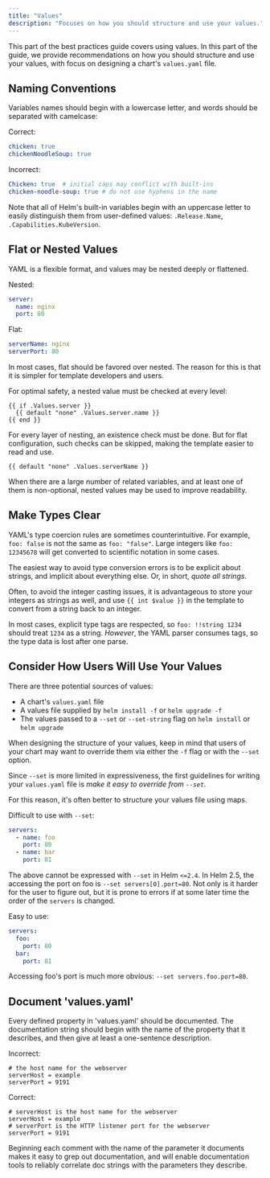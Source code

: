 ```yaml
---
title: "Values"
description: "Focuses on how you should structure and use your values."
---
```


This part of the best practices guide covers using values. In this part of the
guide, we provide recommendations on how you should structure and use your
values, with focus on designing a chart's `values.yaml` file.

## Naming Conventions

Variables names should begin with a lowercase letter, and words should be
separated with camelcase:

Correct:

```yaml
chicken: true
chickenNoodleSoup: true
```

Incorrect:

```yaml
Chicken: true  # initial caps may conflict with built-ins
chicken-noodle-soup: true # do not use hyphens in the name
```

Note that all of Helm's built-in variables begin with an uppercase letter to
easily distinguish them from user-defined values: `.Release.Name`,
`.Capabilities.KubeVersion`.

## Flat or Nested Values

YAML is a flexible format, and values may be nested deeply or flattened.

Nested:

```yaml
server:
  name: nginx
  port: 80
```

Flat:

```yaml
serverName: nginx
serverPort: 80
```

In most cases, flat should be favored over nested. The reason for this is that
it is simpler for template developers and users.


For optimal safety, a nested value must be checked at every level:

```
{{ if .Values.server }}
  {{ default "none" .Values.server.name }}
{{ end }}
```

For every layer of nesting, an existence check must be done. But for flat
configuration, such checks can be skipped, making the template easier to read
and use.

```
{{ default "none" .Values.serverName }}
```

When there are a large number of related variables, and at least one of them
is non-optional, nested values may be used to improve readability.

## Make Types Clear

YAML's type coercion rules are sometimes counterintuitive. For example,
`foo: false` is not the same as `foo: "false"`. Large integers like `foo: 12345678`
will get converted to scientific notation in some cases.

The easiest way to avoid type conversion errors is to be explicit about strings,
and implicit about everything else. Or, in short, _quote all strings_.

Often, to avoid the integer casting issues, it is advantageous to store your
integers as strings as well, and use `{{ int $value }}` in the template to convert
from a string back to an integer.

In most cases, explicit type tags are respected, so `foo: !!string 1234` should
treat `1234` as a string. _However_, the YAML parser consumes tags, so the type
data is lost after one parse.

## Consider How Users Will Use Your Values

There are three potential sources of values:

- A chart's `values.yaml` file
- A values file supplied by `helm install -f` or `helm upgrade -f`
- The values passed to a `--set` or `--set-string` flag on `helm install` or `helm upgrade`

When designing the structure of your values, keep in mind that users of your
chart may want to override them via either the `-f` flag or with the `--set`
option.

Since `--set` is more limited in expressiveness, the first guidelines for writing
your `values.yaml` file is _make it easy to override from `--set`_.

For this reason, it's often better to structure your values file using maps.

Difficult to use with `--set`:

```yaml
servers:
  - name: foo
    port: 80
  - name: bar
    port: 81
```

The above cannot be expressed with `--set` in Helm `<=2.4`. In Helm 2.5, the
accessing the port on foo is `--set servers[0].port=80`. Not only is it harder
for the user to figure out, but it is prone to errors if at some later time the
order of the `servers` is changed.

Easy to use:

```yaml
servers:
  foo:
    port: 80
  bar:
    port: 81
```

Accessing foo's port is much more obvious: `--set servers.foo.port=80`.

## Document 'values.yaml'

Every defined property in 'values.yaml' should be documented. The documentation string should begin with the name of the property that it describes, and then give at least a one-sentence description.

Incorrect:

```
# the host name for the webserver
serverHost = example
serverPort = 9191
```

Correct:

```
# serverHost is the host name for the webserver
serverHost = example
# serverPort is the HTTP listener port for the webserver
serverPort = 9191

```

Beginning each comment with the name of the parameter it documents makes it easy to grep out documentation, and will enable documentation tools to reliably correlate doc strings with the parameters they describe.
